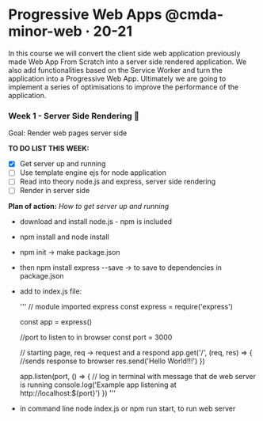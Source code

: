 # Progressive Web Apps @cmda-minor-web · 20-21

In this course we will convert the client side web application previously made Web App From Scratch into a server side rendered application. We also add functionalities based on the Service Worker and turn the application into a Progressive Web App. Ultimately we are going to implement a series of optimisations to improve the performance of the application.  

### Week 1 - Server Side Rendering 📡

Goal: Render web pages server side

**TO DO LIST THIS WEEK:**
- [X] Get server up and running
- [ ] Use template engine ejs for node application
- [ ] Read into theory node.js and express, server side rendering
- [ ] Render in server side

**Plan of action:**
*How to get server up and running*
- download and install node.js - npm is included
- npm install and node install
- npm init -> make package.json 
- then npm install express --save -> to save to dependencies in package.json
- add to index.js file:

    '''
    // module imported express
    const express = require('express')

    const app = express()

    //port to listen to in browser
    const port = 3000

    // starting page, req -> request and a respond
    app.get('/', (req, res) => {
    //sends response to browser
    res.send('Hello World!!!')
    })

    app.listen(port, () => {
    // log in terminal with message that de web server is running
    console.log('Example app listening at http://localhost:${port}')
    })
    '''
- in command line node index.js or npm run start, to run web server 

<!-- Document in your readme.md how you will get the server up and running; git clone && npm start -->

<!-- 
### Week 2 - Progressive Web App 🚀

Goals: Convert application to a Progressive Web App

[Exercises](https://github.com/cmda-minor-web/progressive-web-apps-2021/blob/master/course/week-2.md)  
[Progressive Web Apps - slides Declan Rek](https://github.com/cmda-minor-web/progressive-web-apps-1920/blob/master/course/cmd-2020-progressive-web-apps.pdf)


### Week 3 - Critical Rendering Path 📉 

Doel: Optimize the Critical Rendering Path   
[Exercises](https://github.com/cmda-minor-web/progressive-web-apps-2021/blob/master/course/week-3.md)  
[Critical Rendering Path - slides Declan Rek](https://github.com/cmda-minor-web/progressive-web-apps-1920/blob/master/course/cmd-2020-critical-rendering-path.pdf)
 -->

<!-- Add a link to your live demo in Github Pages 🌐-->

<!-- ☝️ replace this description with a description of your own work -->

<!-- Add a nice image here at the end of the week, showing off your shiny frontend 📸 -->

<!-- Maybe a table of contents here? 📚 -->

<!-- How about a section that describes how to install this project? 🤓 -->

<!-- ...but how does one use this project? What are its features 🤔 -->

<!-- What external data source is featured in your project and what are its properties 🌠 -->

<!-- Maybe a checklist of done stuff and stuff still on your wishlist? ✅ -->

<!-- How about a license here? 📜 (or is it a licence?) 🤷 -->
